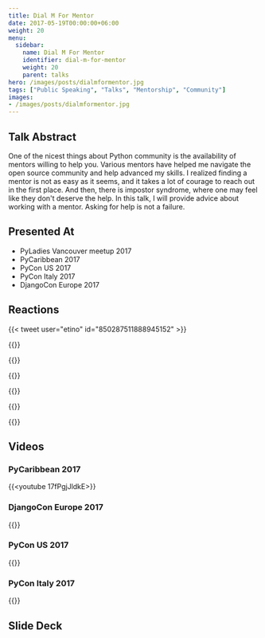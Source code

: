 ```yaml
---
title: Dial M For Mentor
date: 2017-05-19T00:00:00+06:00
weight: 20
menu:
  sidebar:
    name: Dial M For Mentor
    identifier: dial-m-for-mentor
    weight: 20
    parent: talks
hero: /images/posts/dialmformentor.jpg
tags: ["Public Speaking", "Talks", "Mentorship", "Community"]
images:
- /images/posts/dialmformentor.jpg
---
```




## Talk Abstract 


One of the nicest things about Python community is the availability of mentors willing to help you.
Various mentors have helped me navigate the open source community and help advanced my skills.
I realized finding a mentor is not as easy as it seems, and it takes a lot of courage to reach out
in the first place. And then, there is impostor syndrome, where one may feel like they don't deserve the help.
In this talk, I will provide advice about working with a mentor.
Asking for help is not a failure. 


## Presented At

- PyLadies Vancouver meetup 2017
- PyCaribbean 2017
- PyCon US 2017
- PyCon Italy 2017
- DjangoCon Europe 2017


## Reactions

{{< tweet user="etino" id="850287511888945152" >}}

{{<tweet user="jangondol" id="849550238859890688">}}

{{<tweet user="colleenjhardie" id="888131666241175552">}}

{{<tweet user="jackdanger"  id="865679306868932608">}}

{{<tweet user="matrixise" id="865678978677223429">}}

{{<tweet user="matrixise" id="865671358771978240">}}

{{<tweet user="demonware" id="865964284282638337">}}

## Videos

### PyCaribbean 2017

{{<youtube 17fPgjJldkE>}}

### DjangoCon Europe 2017

{{<youtube gAH0PbtHrMU>}}

### PyCon US 2017

{{<youtube Wc1krFb5ifQ>}}

### PyCon Italy 2017

{{<youtube lLshRoPpjHw>}}

## Slide Deck

<script defer class="speakerdeck-embed" data-id="db742c660b9c48b1884dadb5644584df" data-ratio="1.77777777777778" src="//speakerdeck.com/assets/embed.js"></script>
